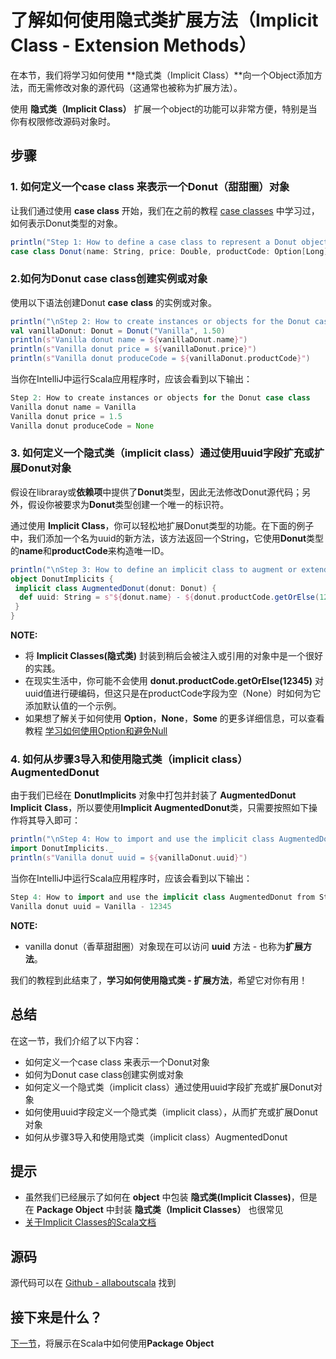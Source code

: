 # 了解如何使用隐式类扩展方法（Implicit Class - Extension Methods）

在本节，我们将学习如何使用 **隐式类（Implicit Class）**向一个Object添加方法，而无需修改对象的源代码（这通常也被称为扩展方法）。

使用 **隐式类（Implicit Class）** 扩展一个object的功能可以非常方便，特别是当你有权限修改源码对象时。

## 步骤

### 1. 如何定义一个case class 来表示一个Donut（甜甜圈）对象

让我们通过使用 **case class** 开始，我们在之前的教程 [case classes](4_7.md) 中学习过，如何表示Donut类型的对象。

```scala
println("Step 1: How to define a case class to represent a Donut object")
case class Donut(name: String, price: Double, productCode: Option[Long] = None)

```

### 2.如何为Donut case class创建实例或对象

使用以下语法创建Donut **case** **class** 的实例或对象。

```scala
println("\nStep 2: How to create instances or objects for the Donut case class")
val vanillaDonut: Donut = Donut("Vanilla", 1.50)
println(s"Vanilla donut name = ${vanillaDonut.name}")
println(s"Vanilla donut price = ${vanillaDonut.price}")
println(s"Vanilla donut produceCode = ${vanillaDonut.productCode}")
```

当你在IntelliJ中运行Scala应用程序时，应该会看到以下输出：

```scala
Step 2: How to create instances or objects for the Donut case class
Vanilla donut name = Vanilla
Vanilla donut price = 1.5
Vanilla donut produceCode = None

```

### 3. 如何定义一个隐式类（implicit class）通过使用uuid字段扩充或扩展Donut对象

假设在libraray或**依赖项**中提供了**Donut**类型，因此无法修改Donut源代码；另外，假设你被要求为**Donut**类型创建一个唯一的标识符。

通过使用 **Implicit Class**，你可以轻松地扩展Donut类型的功能。在下面的例子中，我们添加一个名为uuid的新方法，该方法返回一个String，它使用**Donut**类型的**name**和**productCode**来构造唯一ID。

```scala
println("\nStep 3: How to define an implicit class to augment or extend the Donut object with a uuid field")
object DonutImplicits {
 implicit class AugmentedDonut(donut: Donut) {
  def uuid: String = s"${donut.name} - ${donut.productCode.getOrElse(12345)}"
 }
}
```

**NOTE:**

- 将 **Implicit Classes(隐式类)** 封装到稍后会被注入或引用的对象中是一个很好的实践。
- 在现实生活中，你可能不会使用 **donut.productCode.getOrElse(12345)** 对uuid值进行硬编码，但这只是在productCode字段为空（None）时如何为它添加默认值的一个示例。
- 如果想了解关于如何使用 **Option**，**None**，**Some** 的更多详细信息，可以查看教程 [学习如何使用Option和避免Null](1_12.md)

### 4. 如何从步骤3导入和使用隐式类（implicit class）AugmentedDonut

由于我们已经在 **DonutImplicits** 对象中打包并封装了 **AugmentedDonut** **Implicit** **Class**，所以要使用**Implicit AugmentedDonut**类，只需要按照如下操作将其导入即可：

```scala
println("\nStep 4: How to import and use the implicit class AugmentedDonut from Step 3")
import DonutImplicits._
println(s"Vanilla donut uuid = ${vanillaDonut.uuid}")


```

当你在IntelliJ中运行Scala应用程序时，应该会看到以下输出：

```scala
Step 4: How to import and use the implicit class AugmentedDonut from Step 3
Vanilla donut uuid = Vanilla - 12345


```

**NOTE:**

- vanilla donut（香草甜甜圈）对象现在可以访问 **uuid** 方法 - 也称为**扩展方法**。

我们的教程到此结束了，**学习如何使用隐式类 - 扩展方法**，希望它对你有用！

## 总结

在这一节，我们介绍了以下内容：

- 如何定义一个case class 来表示一个Donut对象
- 如何为Donut case class创建实例或对象
- 如何定义一个隐式类（implicit class）通过使用uuid字段扩充或扩展Donut对象
- 如何使用uuid字段定义一个隐式类（implicit class），从而扩充或扩展Donut对象
- 如何从步骤3导入和使用隐式类（implicit class）AugmentedDonut

## 提示

- 虽然我们已经展示了如何在 **object** 中包装 **隐式类(Implicit Classes)**，但是在 **Package Object** 中封装 **隐式类（Implicit Classes）** 也很常见
- [关于Implicit Classes的Scala文档](http://docs.scala-lang.org/overviews/core/implicit-classes.html)

## 源码

源代码可以在 [Github - allaboutscala](https://github.com/nadimbahadoor/allaboutscala) 找到


## 接下来是什么？

[下一节](4_10.md)，将展示在Scala中如何使用**Package Object**